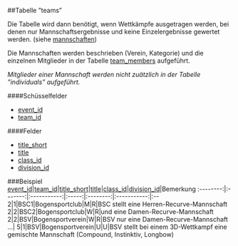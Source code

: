##Tabelle ”teams” 

Die Tabelle wird dann benötigt, wenn Wettkämpfe ausgetragen werden, bei denen nur Mannschaftsergebnisse und keine Einzelergebnisse gewertet werden. (siehe [mannschaften])

Die Mannschaften werden beschrieben (Verein, Kategorie) und die einzelnen Mitglieder in der Tabelle [team_members] aufgeführt.

*Mitglieder einer Mannschaft werden nicht zuätzlich in der Tabelle ”individuals” aufgeführt.*

####Schüsselfelder

* [event_id]
* [team_id]

####Felder

* [title_short]
* [title]
* [class_id]
* [division_id]

###Beispiel
[event_id]|[team_id]|[title_short]|[title]|[class_id]|[division_id]|Bemerkung
:--------:|:-------:|:-----------:|:-----:|:--------:|:-----------:|:--
2|1|BSC1|Bogensportclub|M|R|BSC stellt eine Herren-Recurve-Mannschaft 
2|2|BSC2|Bogensportclub|W|R|und eine Damen-Recurve-Mannschaft 
2|2|BSV|Bogensportverein|W|R|BSV nur eine Damen-Recurve-Mannschaft 
...|
5|1|BSV|Bogensportverein|U|U|BSV stellt bei einem 3D-Wettkampf eine gemischte Mannschaft (Compound, Instinktiv, Longbow)



[Mannschaften]: kapitel_08_mannschaft.md
[team_members]: kapitel_03_08.md

[class_id]:kapitel_07_c.md
[division_id]:kapitel_07_d.md
[event_id]:kapitel_07_e.md
[team_id]:kapitel_07_t.md
[title_short]:kapitel_07_t.md
[title]:kapitel_07_t.md

